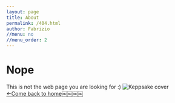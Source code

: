 ```yaml
---
layout: page
title: About
permalink: /404.html
author: Fabrizio
//menu: no
//menu_order: 2
---
```


<h1>Nope</h1>
This is not the web page you are looking for :)
<img src="http://payload131.cargocollective.com/1/10/325579/4935299/ks1.jpg" alt="Keppsake cover">
<br>
<a href="http://venice-future.com/" target="_blank" class="button">←Come back to home￼￼￼￼</a>
